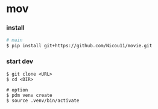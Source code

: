 # mov

### install
```bash
# main
$ pip install git+https://github.com/Nicou11/movie.git
```
### start dev
```
$ git clone <URL>
$ cd <DIR>

# option
$ pdm venv create
$ source .venv/bin/activate
```
